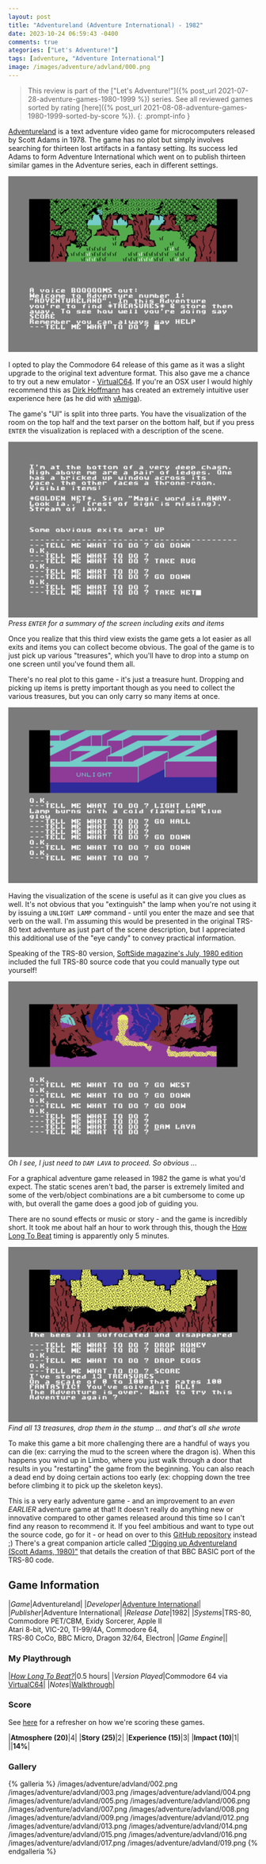 ```yaml
---
layout: post
title: "Adventureland (Adventure International) - 1982"
date: 2023-10-24 06:59:43 -0400
comments: true
ategories: ["Let's Adventure!"]
tags: [adventure, "Adventure International"]
image: /images/adventure/advland/000.png
---
```

> This review is part of the ["Let's Adventure!"]({% post_url 2021-07-28-adventure-games-1980-1999 %}) series. See all reviewed games sorted by rating [here]({% post_url 2021-08-08-adventure-games-1980-1999-sorted-by-score %}).
{: .prompt-info }

[Adventureland](https://en.wikipedia.org/wiki/Adventureland_(video_game)) is a text adventure video game for microcomputers released by Scott Adams in 1978. The game has no plot but simply involves searching for thirteen lost artifacts in a fantasy setting. Its success led Adams to form Adventure International which went on to publish thirteen similar games in the Adventure series, each in different settings.

![](/images/adventure/advland/001.png)

I opted to play the Commodore 64 release of this game as it was a slight upgrade to the original text adventure format. This also gave me a chance to try out a new emulator - [VirtualC64](https://dirkwhoffmann.github.io/virtualc64/). If you're an OSX user I would highly recommend this as [Dirk Hoffmann](https://www.dirkwhoffmann.de/) has created an extremely intuitive user experience here (as he did with [vAmiga](https://dirkwhoffmann.github.io/vAmiga/)).

The game's "UI" is split into three parts. You have the visualization of the room on the top half and the text parser on the bottom half, but if you press `ENTER` the visualization is replaced with a description of the scene.

![](/images/adventure/advland/011.png)
_Press `ENTER` for a summary of the screen including exits and items_

Once you realize that this third view exists the game gets a lot easier as all exits and items you can collect become obvious. The goal of the game is to just pick up various "treasures", which you'll have to drop into a stump on one screen until you've found them all.

There's no real plot to this game - it's just a treasure hunt. Dropping and picking up items is pretty important though as you need to collect the various treasures, but you can only carry so many items at once.

![](/images/adventure/advland/010.png)

Having the visualization of the scene is useful as it can give you clues as well. It's not obvious that you "extinguish" the lamp when you're not using it by issuing a `UNLIGHT LAMP` command - until you enter the maze and see that verb on the wall. I'm assuming this would be presented in the original TRS-80 text adventure as just part of the scene description, but I appreciated this additional use of the "eye candy" to convey practical information.

Speaking of the TRS-80 version, [SoftSide magazine's July, 1980 edition](https://archive.org/details/softside-magazine-22/page/n35/mode/2up?view=theater) included the full TRS-80 source code that you could manually type out yourself!

![](/images/adventure/advland/018.png)
_Oh I see, I just need to `DAM LAVA` to proceed. So obvious ..._

For a graphical adventure game released in 1982 the game is what you'd expect. The static scenes aren't bad, the parser is extremely limited and some of the verb/object combinations are a bit cumbersome to come up with, but overall the game does a good job of guiding you.

There are no sound effects or music or story - and the game is incredibly short. It took me about half an hour to work through this, though the [How Long To Beat](https://howlongtobeat.com/game/23143) timing is apparently only 5 minutes.

![](/images/adventure/advland/020.png)
_Find all 13 treasures, drop them in the stump ... and that's all she wrote_

To make this game a bit more challenging there are a handful of ways you can die (ex: carrying the mud to the screen where the dragon is). When this happens you wind up in Limbo, where you just walk through a door that results in you "restarting" the game from the beginning. You can also reach a dead end by doing certain actions too early (ex: chopping down the tree before climbing it to pick up the skeleton keys).

This is a very early adventure game - and an improvement to an _even EARLIER_ adventure game at that! It doesn't really do anything new or innovative compared to other games released around this time so I can't find any reason to recommend it. If you feel ambitious and want to type out the source code, go for it - or head on over to this [GitHub repository](https://github.com/ahope1/Beeb-Adventureland) instead ;) There's a great companion article called ["Digging up Adventureland (Scott Adams, 1980)"](https://ahopeful.wordpress.com/2020/09/13/digging-up-adventureland-scott-adams-1980/) that details the creation of that BBC BASIC port of the TRS-80 code.



## Game Information

|*Game*|Adventureland|
|*Developer*|[Adventure International](https://en.wikipedia.org/wiki/Adventure_International)|
|*Publisher*|Adventure International|
|*Release Date*|1982|
|*Systems*|TRS-80, Commodore PET/CBM, Exidy Sorcerer, Apple II<br>Atari 8-bit, VIC-20, TI-99/4A, Commodore 64,<br>TRS-80 CoCo, BBC Micro, Dragon 32/64, Electron|
|*Game Engine*||


### My Playthrough

|[*How Long To Beat?*](https://howlongtobeat.com/game/23143)|0.5 hours|
|*Version Played*|Commodore 64 via [VirtualC64](https://dirkwhoffmann.github.io/virtualc64/)|
|*Notes*|[Walkthrough](https://gamefaqs.gamespot.com/c64/572689-adventureland/faqs/72205)|

### Score

See [here](https://www.alexbevi.com/blog/2021/07/28/adventure-games-1980-1999/#scoring) for a refresher on how we're scoring these games.

|**Atmosphere (20)**|4|
|**Story (25)**|2|
|**Experience (15)**|3|
|**Impact (10)**|1|
||**14%**|

### Gallery

{% galleria %}
/images/adventure/advland/002.png
/images/adventure/advland/003.png
/images/adventure/advland/004.png
/images/adventure/advland/005.png
/images/adventure/advland/006.png
/images/adventure/advland/007.png
/images/adventure/advland/008.png
/images/adventure/advland/009.png
/images/adventure/advland/012.png
/images/adventure/advland/013.png
/images/adventure/advland/014.png
/images/adventure/advland/015.png
/images/adventure/advland/016.png
/images/adventure/advland/017.png
/images/adventure/advland/019.png
{% endgalleria %}